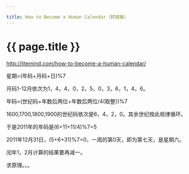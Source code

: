 ```yaml
---

title: How to Become a Human Calendar（转链接）
---
```


{{ page.title }}
===============

http://litemind.com/how-to-become-a-human-calendar/

星期=(年码+月码+日)%7

月码1-12月依次为1，4，4，0，2，5，0，3，6，1，4，6。

年码=(世纪码+年数后两位+年数后两位/4(取整))%7

1600,1700,1800,1900的世纪码依次是6，4，2，0。其余世纪按此规律循环。

于是2011年的年码是(6+11+11/4)%7=5

2011年12月31日，(5+6+31)%7=0，一周的第0天，即为第七天，是星期六。

 

闰年1，2月计算的结果要再减一。

求原理。。。

